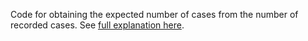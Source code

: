 Code for obtaining the expected number of cases from the number of recorded cases. See [full explanation here](count_models/poisson_models_tartagal.md).
